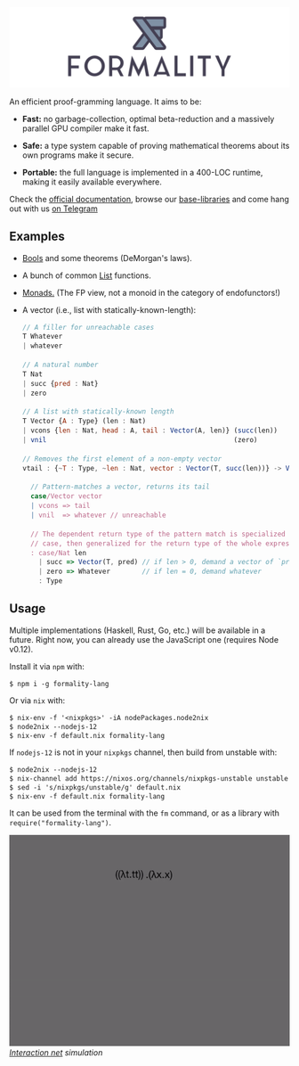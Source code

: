 ![](docs/images/formality-banner-white.png)

An efficient proof-gramming language. It aims to be:

- **Fast:** no garbage-collection, optimal beta-reduction and a massively parallel GPU compiler make it fast.

- **Safe:** a type system capable of proving mathematical theorems about its own programs make it secure.

- **Portable:** the full language is implemented in a 400-LOC runtime, making it easily available everywhere.

Check the [official documentation](https://docs.formality-lang.org), browse our [base-libraries](https://github.com/moonad/Formality-Base) and come hang out with us [on Telegram](https://t.me/formality_lang)

## Examples

- [Bools](https://github.com/moonad/Formality-Base/blob/master/Data.Bool.fm) and some theorems (DeMorgan's laws).

- A bunch of common [List](https://github.com/moonad/Formality-Base/blob/master/Data.List.fm) functions.

- [Monads.](https://github.com/moonad/Formality-Base/blob/master/Control.Monad.fm) (The FP view, not a monoid in the category of endofunctors!)

- A vector (i.e., list with statically-known-length):

    ```javascript
    // A filler for unreachable cases
    T Whatever
    | whatever

    // A natural number
    T Nat
    | succ {pred : Nat}
    | zero

    // A list with statically-known length
    T Vector {A : Type} (len : Nat)
    | vcons {len : Nat, head : A, tail : Vector(A, len)} (succ(len))
    | vnil                                               (zero)

    // Removes the first element of a non-empty vector
    vtail : {~T : Type, ~len : Nat, vector : Vector(T, succ(len))} -> Vector(T, len)

      // Pattern-matches a vector, returns its tail
      case/Vector vector
      | vcons => tail
      | vnil  => whatever // unreachable

      // The dependent return type of the pattern match is specialized for each
      // case, then generalized for the return type of the whole expression
      : case/Nat len
        | succ => Vector(T, pred) // if len > 0, demand a vector of `pred(len)` elems
        | zero => Whatever        // if len = 0, demand whatever
        : Type
    ```

## Usage

Multiple implementations (Haskell, Rust, Go, etc.) will be available in a
future. Right now, you can already use the JavaScript one (requires Node v0.12).

Install it via `npm` with:

```
$ npm i -g formality-lang
```

Or via `nix` with:

```
$ nix-env -f '<nixpkgs>' -iA nodePackages.node2nix
$ node2nix --nodejs-12
$ nix-env -f default.nix formality-lang
```

If `nodejs-12` is not in your `nixpkgs` channel, then build from unstable with:

```
$ node2nix --nodejs-12
$ nix-channel add https://nixos.org/channels/nixpkgs-unstable unstable
$ sed -i 's/nixpkgs/unstable/g' default.nix
$ nix-env -f default.nix formality-lang
```

It can be used from the terminal with the `fm` command, or as a library with `require("formality-lang")`.

![Interaction-Net compilation](docs/images/inet-simulation.gif)
*[Interaction net](https://github.com/moonad/Formality/blob/master/docs/EA-Net.md) simulation*